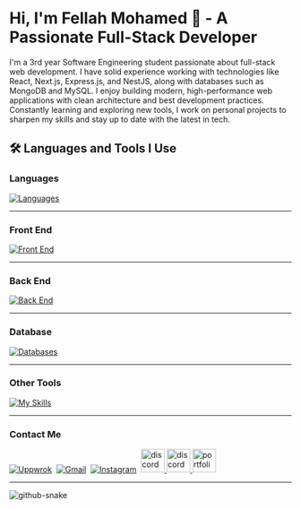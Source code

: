 <h1>Hi, I'm Fellah Mohamed 👋 - A Passionate Full-Stack Developer</h1> 

<p>I'm a 3rd year Software Engineering student passionate about full-stack web development. I have solid experience working with technologies like React, Next.js, Express.js, and NestJS, along with databases such as MongoDB and MySQL. I enjoy building modern, high-performance web applications with clean architecture and best development practices. Constantly learning and exploring new tools, I work on personal projects to sharpen my skills and stay up to date with the latest in tech.</p>

<h2>🛠️ Languages and Tools I Use</h2>

<h3> Languages </h3> 

  [![Languages](https://skillicons.dev/icons?i=c,java,js,ts,python,php)](https://skillicons.dev)

<hr>

<h3> Front End </h3> 
 
 [![Front End](https://skillicons.dev/icons?i=html,css,javascript,typescript,tailwind,bootstrap,react,nextjs)](https://skillicons.dev)
  
<hr>

<h3> Back End </h3>
  
  [![Back End](https://skillicons.dev/icons?i=nodejs,expressjs,nestjs,flask)](https://skillicons.dev)

<hr>

<h3> Database </h3> 

  [![Databases](https://skillicons.dev/icons?i=mysql,postgresql,sqlite)](https://skillicons.dev)
 
<hr>

<h3> Other Tools </h3> 

  [![My Skills](https://skillicons.dev/icons?i=eclipse,vscode,git,prisma,vercel,postman,powershell)](https://skillicons.dev)
 
<hr>
<h3> Contact Me </h3>

   
  [![Uppwrok](https://img.icons8.com/?size=50&id=HKdmFbFm7xQV&format=png&color=000000)](https://www.upwork.com/freelancers/~0162ac80466bc23f26)&nbsp;
  [![Gmail](https://img.icons8.com/?size=50&id=P7UIlhbpWzZm&format=png&color=000000)](mailto:mohdev2025@gmail.com)&nbsp;
  [![Instagram](https://skillicons.dev/icons?i=instagram)](https://www.instagram.com/mouh_flh)&nbsp;
   <a href="https://discord.com/users/1022462442917343282" target="_blanck"> 
   <img src="https://skillicons.dev/icons?i=discord" alt="discord" width="42" height="42"/>
   <a/> 
   <a href="https://www.facebook.com/profile.php?id=61576388386961" target="_blanck">                                                                                                                                      <img src="https://upload.wikimedia.org/wikipedia/commons/c/cd/Facebook_logo_%28square%29.png" alt="discord" width="42" height="42"/> 
   <a/>
   <a href="https://fellah-mohamed.vercel.app" target="_blanck"> 
   <img src="https://encrypted-tbn0.gstatic.com/images?q=tbn:ANd9GcS23zc5LswrrOl23-2tDErz8lzXeK1T-jr8wg&s" alt="portfolio" width="42" height="42"/>
   <a/>  

<hr>
<picture>
  <source media="(prefers-color-scheme: dark)" srcset="https://raw.githubusercontent.com/tobiasmeyhoefer/tobiasmeyhoefer/output/github-snake-dark.svg" />
  <source media="(prefers-color-scheme: light)" srcset="https://raw.githubusercontent.com/tobiasmeyhoefer/tobiasmeyhoefer/output/github-snake.svg" />
  <img alt="github-snake" src="https://raw.githubusercontent.com/tobiasmeyhoefer/tobiasmeyhoefer/output/github-snake.svg" />
</picture>

